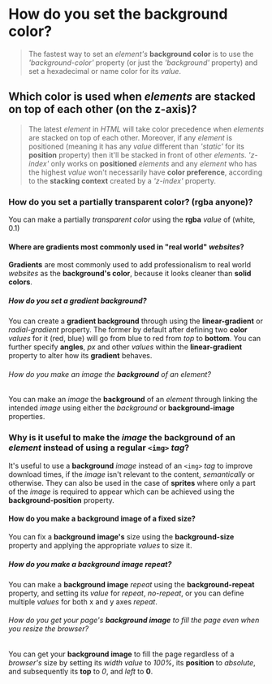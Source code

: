 # How do you set the **background color**?
>The fastest way to set an _element's_ **background color** is to use the _'background-color'_ property (or just the _'background'_ property) and set a hexadecimal or name color for its _value_.

## Which color is used when _elements_ are stacked on top of each other (on the z-axis)?
>The latest _element_ in _HTML_ will take color precedence when _elements_ are stacked on top of each other. Moreover, if any _element_ is positioned (meaning it has any _value_ different than _'static'_ for its **position** property) then it'll be stacked in front of other _elements_. _'z-index'_ only works on **positioned** _elements_ and any _element_ who has the highest _value_ won't necessarily have **color preference**, according to the **stacking context** created by a _'z-index'_ property.
### How do you set a partially transparent color? (rgba anyone)?
You can make a partially _transparent color_ using the **rgba** _value_ of (white, 0.1)
#### Where are **gradients** most commonly used in "real world" _websites_?
**Gradients** are most commonly used to add professionalism to real world _websites_ as the **background's color**, because it looks cleaner than **solid colors**.
##### How do you set a **gradient background**?
You can create a **gradient background** through using the **linear-gradient** or _radial-gradient_ property. The former by default after defining two **color** _values_ for it (red, blue) will go from blue to red from _top_ to **bottom**. You can further specify **angles**, _px_ and other _values_ within the **linear-gradient** property to alter how its **gradient** behaves.
###### How do you make an _image_ the **background** of an _element_?
You can make an _image_ the **background** of an _element_ through linking the intended _image_ using either the _background_ or **background-image** properties.
### Why is it useful to make the _image_ the **background** of an _element_ instead of using a regular ````<img>```` _tag_?
It's useful to use a **background** _image_ instead of an ````<img>```` _tag_ to improve download times, if the _image_ isn't relevant to the content, _semantically_ or otherwise. They can also be used in the case of **sprites** where only a part of the _image_ is required to appear which can be achieved using the **background-position** property.
#### How do you make a **background image** of a fixed size?
You can fix a **background image's** size using the **background-size** property and applying the appropriate _values_ to size it.
##### How do you make a **background image** _repeat_?
You can make a **background image** _repeat_ using the **background-repeat** property, and setting its _value_ for _repeat_, _no-repeat_, or you can define multiple _values_ for both x and y axes _repeat_.
###### How do you get your page's **background image** to fill the page even when you resize the _browser_?
You can get your **background image** to fill the page regardless of a _browser's_ size by setting its _width value_ to _100%_, its **position** to _absolute_, and subsequently its **top** to _0_, and _left_ to **0**.
